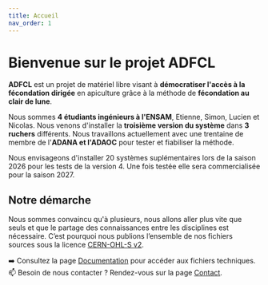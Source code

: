 ```yaml
---
title: Accueil
nav_order: 1
---
```


# Bienvenue sur le projet ADFCL

**ADFCL** est un projet de matériel libre visant à **démocratiser l'accès à la fécondation dirigée** en apiculture grâce à la méthode de **fécondation au clair de lune**. 

Nous sommes **4 étudiants ingénieurs à l'ENSAM**, Etienne, Simon, Lucien et Nicolas. Nous venons d'installer la **troisième version du système** dans **3 ruchers** différents. Nous travaillons actuellement avec une trentaine de membre de l'**ADANA et l'ADAOC** pour tester et fiabiliser la méthode. 

Nous envisageons d'installer 20 systèmes suplémentaires lors de la saison 2026 pour les tests de la version 4. Une fois testée elle sera commercialisée pour la saison 2027. 


## Notre démarche

Nous sommes convaincu qu'à plusieurs, nous allons aller plus vite que seuls et que le partage des connaissances entre les disciplines est nécessaire. C’est pourquoi nous publions l’ensemble de nos fichiers sources sous la licence [CERN-OHL-S v2](https://ohwr.org/cern_ohl_s_v2.txt).

➡️ Consultez la page [Documentation](documentation.md) pour accéder aux fichiers techniques.  
📫 Besoin de nous contacter ? Rendez-vous sur la page [Contact](contact.md).
